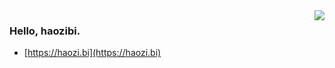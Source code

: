<img align="right" src="https://github-readme-stats.vercel.app/api?username=haozibi&show_icons=true&icon_color=805AD5&text_color=718096&bg_color=ffffff&hide_title=true" />

### Hello, haozibi.

- [https://haozi.bi](https://haozi.bi)
